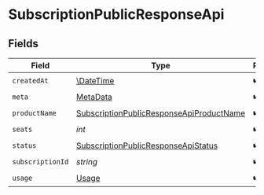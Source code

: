 # SubscriptionPublicResponseApi


## Fields

| Field                                                                                                       | Type                                                                                                        | Required                                                                                                    | Description                                                                                                 |
| ----------------------------------------------------------------------------------------------------------- | ----------------------------------------------------------------------------------------------------------- | ----------------------------------------------------------------------------------------------------------- | ----------------------------------------------------------------------------------------------------------- |
| `createdAt`                                                                                                 | [\DateTime](https://www.php.net/manual/en/class.datetime.php)                                               | :heavy_check_mark:                                                                                          | N/A                                                                                                         |
| `meta`                                                                                                      | [MetaData](../../models/shared/MetaData.md)                                                                 | :heavy_check_mark:                                                                                          | N/A                                                                                                         |
| `productName`                                                                                               | [SubscriptionPublicResponseApiProductName](../../models/shared/SubscriptionPublicResponseApiProductName.md) | :heavy_check_mark:                                                                                          | N/A                                                                                                         |
| `seats`                                                                                                     | *int*                                                                                                       | :heavy_check_mark:                                                                                          | N/A                                                                                                         |
| `status`                                                                                                    | [SubscriptionPublicResponseApiStatus](../../models/shared/SubscriptionPublicResponseApiStatus.md)           | :heavy_check_mark:                                                                                          | N/A                                                                                                         |
| `subscriptionId`                                                                                            | *string*                                                                                                    | :heavy_check_mark:                                                                                          | N/A                                                                                                         |
| `usage`                                                                                                     | [Usage](../../models/shared/Usage.md)                                                                       | :heavy_check_mark:                                                                                          | N/A                                                                                                         |
